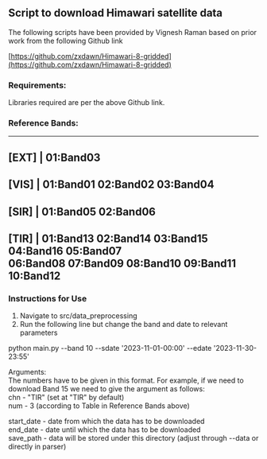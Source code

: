 ## Script to download Himawari satellite data 

The following scripts have been provided by Vignesh Raman based on prior work from the following Github link

[https://github.com/zxdawn/Himawari-8-gridded](https://github.com/zxdawn/Himawari-8-gridded)

### Requirements:

Libraries required are per the above Github link. 
    	
    
### Reference Bands:

-----------------------------------
[EXT] | 01:Band03
-----------------------------------
[VIS] | 01:Band01 02:Band02 03:Band04
-----------------------------------
[SIR] | 01:Band05 02:Band06
-----------------------------------
[TIR] | 01:Band13 02:Band14 03:Band15 04:Band16 05:Band07 </br>
        06:Band08 07:Band09 08:Band10 09:Band11 10:Band12
-----------------------------------


### Instructions for Use

1. Navigate to src/data_preprocessing
2. Run the following line but change the band and date to relevant parameters 
   
python main.py --band 10 --sdate '2023-11-01-00:00' --edate '2023-11-30-23:55'


Arguments: </br>
The numbers have to be given in this format. For example, if we need to download Band 15 we need to give the argument as follows: </br>
	chn - "TIR"  (set at "TIR" by default) </br>
	num - 3  (according to Table in Reference Bands above) </br>
	
start_date - date from which the data has to be downloaded </br>
end_date - date until which the data has to be downloaded </br>
save_path - data will be stored under this directory (adjust through --data or directly in parser)

